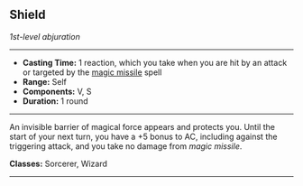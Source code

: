 ﻿## Shield
*1st-level abjuration*
___
- **Casting Time:** 1 reaction, which you take when you are hit by an attack or targeted by the <a href="spells.html#magic%20missile_phb"  onmouseover="Renderer.hover.pHandleLinkMouseOver(event, this)" onmouseleave="Renderer.hover.handleLinkMouseLeave(event, this)" onmousemove="Renderer.hover.handleLinkMouseMove(event, this)" onclick="Renderer.hover.handleLinkClick(event, this)" ondragstart="Renderer.hover.handleLinkDragStart(event, this)" data-vet-page="spells.html" data-vet-source="PHB" data-vet-hash="magic%20missile_phb" ontouchstart="Renderer.hover.handleTouchStart(event, this)" >magic missile</a> spell
- **Range:** Self
- **Components:** V, S
- **Duration:** 1 round

---
An invisible barrier of magical force appears and protects you. Until the start of your next turn, you have a +5 bonus to AC, including against the triggering attack, and you take no damage from *magic missile*.

**Classes:** Sorcerer, Wizard


---

